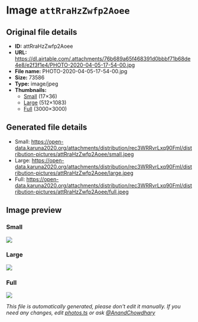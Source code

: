 # Image `attRraHzZwfp2Aoee`

## Original file details

- **ID:** attRraHzZwfp2Aoee
- **URL:** https://dl.airtable.com/.attachments/76b689a65f468391d0bbbf71b68de4e8/e2f3f1e4/PHOTO-2020-04-05-17-54-00.jpg
- **File name:** PHOTO-2020-04-05-17-54-00.jpg
- **Size:** 73586
- **Type:** image/jpeg
- **Thumbnails:**
  - [Small](https://dl.airtable.com/.attachmentThumbnails/ece5cb8da820da591184d891a54c9639/dedcf441) (17×36)
  - [Large](https://dl.airtable.com/.attachmentThumbnails/ee02b4c25c6c311f1dec2e297489b1ac/396e7150) (512×1083)
  - [Full](https://dl.airtable.com/.attachmentThumbnails/1f872020b28b232a22e9622df89b724f/a2387d45) (3000×3000)

## Generated file details

- Small: https://open-data.karuna2020.org/attachments/distribution/rec3WRRvrLxq90FmI/distribution-pictures/attRraHzZwfp2Aoee/small.jpeg
- Large: https://open-data.karuna2020.org/attachments/distribution/rec3WRRvrLxq90FmI/distribution-pictures/attRraHzZwfp2Aoee/large.jpeg
- Full: https://open-data.karuna2020.org/attachments/distribution/rec3WRRvrLxq90FmI/distribution-pictures/attRraHzZwfp2Aoee/full.jpeg

## Image preview

### Small

![](https://open-data.karuna2020.org/attachments/distribution/rec3WRRvrLxq90FmI/distribution-pictures/attRraHzZwfp2Aoee/small.jpeg)

### Large

![](https://open-data.karuna2020.org/attachments/distribution/rec3WRRvrLxq90FmI/distribution-pictures/attRraHzZwfp2Aoee/large.jpeg)

### Full

![](https://open-data.karuna2020.org/attachments/distribution/rec3WRRvrLxq90FmI/distribution-pictures/attRraHzZwfp2Aoee/full.jpeg)

_This file is automatically generated, please don't edit it manually. If you need any changes, edit [photos.ts](/photos.ts) or ask [@AnandChowdhary](https://github.com/AnandChowdhary)_
